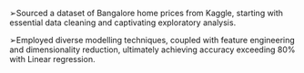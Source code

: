 ➢Sourced a dataset of Bangalore home prices from Kaggle,
starting with essential data cleaning and captivating
exploratory analysis.

➢Employed diverse modelling techniques, coupled with
feature engineering and dimensionality reduction,
ultimately achieving accuracy exceeding 80% with 
Linear regression.

